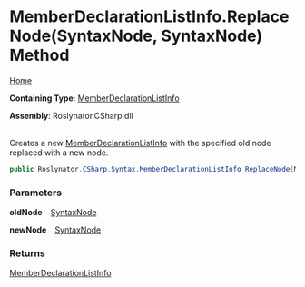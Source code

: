 # MemberDeclarationListInfo\.ReplaceNode\(SyntaxNode, SyntaxNode\) Method

[Home](../../../../../README.md)

**Containing Type**: [MemberDeclarationListInfo](../README.md)

**Assembly**: Roslynator\.CSharp\.dll

\
Creates a new [MemberDeclarationListInfo](../README.md) with the specified old node replaced with a new node\.

```csharp
public Roslynator.CSharp.Syntax.MemberDeclarationListInfo ReplaceNode(Microsoft.CodeAnalysis.SyntaxNode oldNode, Microsoft.CodeAnalysis.SyntaxNode newNode)
```

### Parameters

**oldNode** &ensp; [SyntaxNode](https://docs.microsoft.com/en-us/dotnet/api/microsoft.codeanalysis.syntaxnode)

**newNode** &ensp; [SyntaxNode](https://docs.microsoft.com/en-us/dotnet/api/microsoft.codeanalysis.syntaxnode)

### Returns

[MemberDeclarationListInfo](../README.md)


